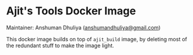 Ajit's Tools Docker Image
=========================
Maintainer: Anshuman Dhuliya (anshumandhuliya@gmail.com)

This docker image builds on top of `ajit_build` image,
by deleting most of the redundant stuff to make
the image light.
